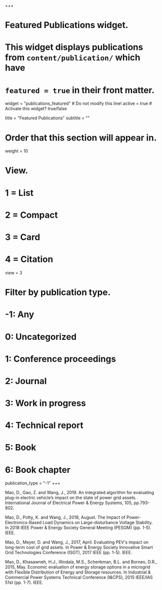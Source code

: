 +++
# Featured Publications widget.
# This widget displays publications from `content/publication/` which have
# `featured = true` in their front matter.
widget = "publications_featured"  # Do not modify this line!
active = true  # Activate this widget? true/false

title = "Featured Publications"
subtitle = ""

# Order that this section will appear in.
weight = 10

# View.
#   1 = List
#   2 = Compact
#   3 = Card
#   4 = Citation
view = 3

# Filter by publication type.
# -1: Any
#  0: Uncategorized
#  1: Conference proceedings
#  2: Journal
#  3: Work in progress
#  4: Technical report
#  5: Book
#  6: Book chapter
publication_type = "-1"
+++

Mao, D., Gao, Z. and Wang, J., 2019. An integrated algorithm for evaluating plug-in electric vehicle’s impact on the state of power grid assets. International Journal of Electrical Power & Energy Systems, 105, pp.793-802.

Mao, D., Potty, K. and Wang, J., 2018, August. The Impact of Power-Electronics-Based Load Dynamics on Large-disturbance Voltage Stability. In 2018 IEEE Power & Energy Society General Meeting (PESGM) (pp. 1-5). IEEE.

Mao, D., Meyer, D. and Wang, J., 2017, April. Evaluating PEV's impact on long-term cost of grid assets. In Power & Energy Society Innovative Smart Grid Technologies Conference (ISGT), 2017 IEEE (pp. 1-5). IEEE.

Mao, D., Khasawneh, H.J., Illindala, M.S., Schenkman, B.L. and Borneo, D.R., 2015, May. Economic evaluation of energy storage options in a microgrid with Flexible Distribution of Energy and Storage resources. In Industrial & Commercial Power Systems Technical Conference (I&CPS), 2015 IEEE/IAS 51st (pp. 1-7). IEEE.

